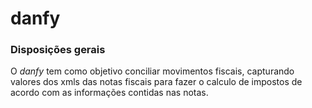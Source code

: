 # danfy

### Disposições gerais

O *danfy* tem como objetivo conciliar movimentos fiscais, capturando valores dos xmls das notas fiscais para fazer o calculo de impostos de acordo com as informações contidas nas notas.
